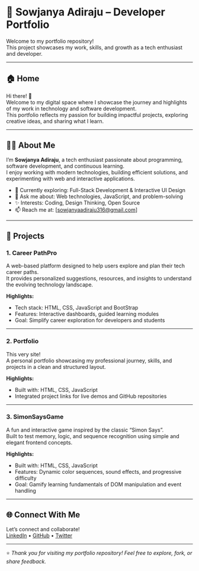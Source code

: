 # 💼 Sowjanya Adiraju – Developer Portfolio

Welcome to my portfolio repository!  
This project showcases my work, skills, and growth as a tech enthusiast and developer.

---

## 🏠 Home

Hi there! 👋  
Welcome to my digital space where I showcase the journey and highlights of my work in technology and software development.  
This portfolio reflects my passion for building impactful projects, exploring creative ideas, and sharing what I learn.

---

## 👩‍💻 About Me

I’m **Sowjanya Adiraju**, a tech enthusiast passionate about programming, software development, and continuous learning.  
I enjoy working with modern technologies, building efficient solutions, and experimenting with web and interactive applications.

- 🌱 Currently exploring: Full-Stack Development & Interactive UI Design  
- 💬 Ask me about: Web technologies, JavaScript, and problem-solving  
- ✨ Interests: Coding, Design Thinking, Open Source  
- 📫 Reach me at: [sowjanyaadiraju316@gmail.com]

---

## 🚀 Projects

### **1. Career PathPro**
A web-based platform designed to help users explore and plan their tech career paths.  
It provides personalized suggestions, resources, and insights to understand the evolving technology landscape.

**Highlights:**
- Tech stack: HTML, CSS, JavaScript and BootStrap 
- Features: Interactive dashboards, guided learning modules  
- Goal: Simplify career exploration for developers and students

---

### **2. Portfolio**
This very site!  
A personal portfolio showcasing my professional journey, skills, and projects in a clean and structured layout.

**Highlights:**
- Built with: HTML, CSS, JavaScript
- Integrated project links for live demos and GitHub repositories  

---

### **3. SimonSaysGame**
A fun and interactive game inspired by the classic “Simon Says”.  
Built to test memory, logic, and sequence recognition using simple and elegant frontend concepts.

**Highlights:**
- Built with: HTML, CSS, JavaScript  
- Features: Dynamic color sequences, sound effects, and progressive difficulty  
- Goal: Gamify learning fundamentals of DOM manipulation and event handling  

---

## 🌐 Connect With Me

Let’s connect and collaborate!  
[LinkedIn](https://www.linkedin.com/in/sowjanyaadiraju/) • [GitHub](#) • [Twitter](https://x.com/AdirajuSow68077)

---

⭐ *Thank you for visiting my portfolio repository! Feel free to explore, fork, or share feedback.*
